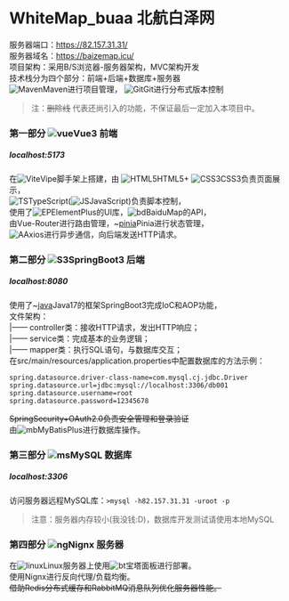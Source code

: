 # WhiteMap_buaa 北航白泽网
服务器端口：https://82.157.31.31/ <br/>
服务器域名：https://baizemap.icu/<br/>
项目架构：采用B/S浏览器-服务器架构，MVC架构开发<br/>
技术栈分为四个部分：前端+后端+数据库+服务器<br/>
![Maven](./public/maven.jpg)Maven进行项目管理，
![Git](./public/git.jpg)Git进行分布式版本控制<br/>
>注：~~删除线~~ 代表还尚引入的功能，不保证最后一定加入本项目中。
### 第一部分 ![vue](./WhiteVue3/public/favicon.ico)Vue3 前端 
##### localhost:5173
在![Vite](./public/vite.png)Vipe脚手架上搭建，由
![HTML5](./public/html5.jpg)HTML5+
![CSS3](./public/css3.jpg)CSS3负责页面展示，<br/>
![TS](./public/ts.jpg)TypeScript(![JS](./public/js.jpg)JavaScript)负责脚本控制，<br/>
使用了![EP](./public/ep.png)ElementPlus的UI库，![bd](./public/baidumap.png)BaiduMap的API，<br/>
由Vue-Router进行路由管理，~[pinia](./public/pinia.png)Pinia进行状态管理，<br/>
![A](./public/axios.png)Axios进行异步通信，向后端发送HTTP请求。
### 第二部分 ![S3](./public/springboot.png)SpringBoot3 后端 
##### localhost:8080
使用了~[java](./public/java.png)Java17的框架SpringBoot3完成IoC和AOP功能，<br/>
文件架构：<br/>
|—— controller类：接收HTTP请求，发出HTTP响应；<br/>
|—— service类：完成基本的业务逻辑；<br/>
|—— mapper类：执行SQL语句，与数据库交互；<br/>
在src/main/resources/application.properties中配置数据库的方法示例：
```
spring.datasource.driver-class-name=com.mysql.cj.jdbc.Driver
spring.datasource.url=jdbc:mysql://localhost:3306/db001
spring.datasource.username=root
spring.datasource.password=12345678
```
~~SpringSecurity+OAuth2.0负责安全管理和登录验证~~<br/>
由![mb](./public/mybatis.jpg)MyBatisPlus进行数据库操作。
### 第三部分 ![ms](./public/mysql.jpg)MySQL 数据库
##### localhost:3306
访问服务器远程MySQL库：`>mysql -h82.157.31.31 -uroot -p`
>注意：服务器内存较小(我没钱:D)，数据库开发测试请使用本地MySQL
### 第四部分 ![ng](./public/ngnix.png)Nignx 服务器
在![linux](./public/linux.jpg)Linux服务器上使用![bt](./public/bt.jpg)宝塔面板进行部署。<br/>
使用Nignx进行反向代理/负载均衡。<br/>
~~借助Redis分布式缓存和RabbitMQ消息队列优化服务器性能。~~